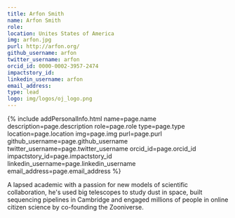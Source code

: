 ```yaml
---
title: Arfon Smith
name: Arfon Smith
role:
location: Unites States of America
img: arfon.jpg
purl: http://arfon.org/
github_username: arfon
twitter_username: arfon
orcid_id: 0000-0002-3957-2474
impactstory_id:
linkedin_username: arfon
email_address:
type: lead
logo: img/logos/oj_logo.png
---
```


<!--HTML / LIQUID stuff to render picture and links  -->
{% include addPersonalInfo.html name=page.name description=page.description role=page.role type=page.type location=page.location img=page.img purl=page.purl github_username=page.github_username twitter_username=page.twitter_username orcid_id=page.orcid_id impactstory_id=page.impactstory_id linkedin_username=page.linkedin_username email_address=page.email_address %}

<!-- START OF FREE MARKDOWN  -->
A lapsed academic with a passion for new models of scientific collaboration, he's used big telescopes to study dust in space, built sequencing pipelines in Cambridge and engaged millions of people in online citizen science by co-founding the Zooniverse.    
